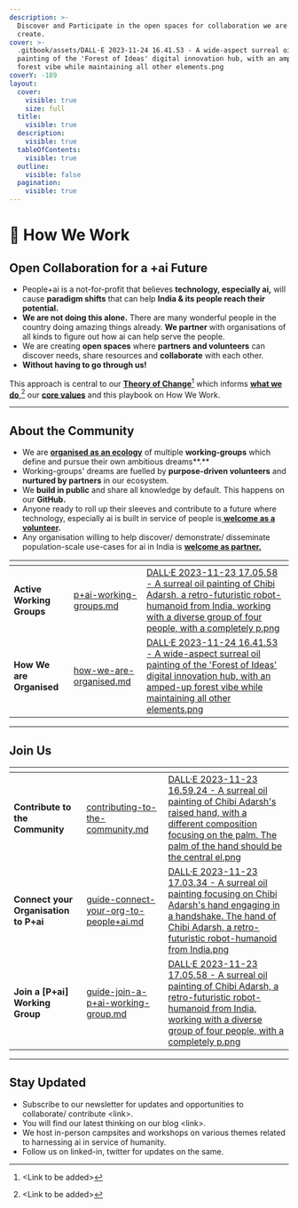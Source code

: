 ```yaml
---
description: >-
  Discover and Participate in the open spaces for collaboration we are trying to
  create.
cover: >-
  .gitbook/assets/DALL·E 2023-11-24 16.41.53 - A wide-aspect surreal oil
  painting of the 'Forest of Ideas' digital innovation hub, with an amped-up
  forest vibe while maintaining all other elements.png
coverY: -189
layout:
  cover:
    visible: true
    size: full
  title:
    visible: true
  description:
    visible: true
  tableOfContents:
    visible: true
  outline:
    visible: false
  pagination:
    visible: true
---
```


# 💙 How We Work

## Open Collaboration for a +ai Future

* People+ai is a not-for-profit that believes **technology, especially ai,** will cause **paradigm shifts** that can help **India & its people reach their potential.**&#x20;
* **We are not doing this alone.** There are many wonderful people in the country doing amazing things already. **We partner** with organisations of all kinds to figure out how ai can help serve the people.
* We are creating **open spaces** where **partners** **and volunteers** can discover needs, share resources and **collaborate** with each other.
* **Without having to go through us!**&#x20;

This approach is central to our [**Theory of Change**](#user-content-fn-1)[^1] which informs [**what we do**,](#user-content-fn-2)[^2] our [**core values**](how-we-work/core-values.md) and this playbook on How We Work.

***

## About the Community

* We are [**organised as an ecology**](how-we-work/how-we-are-organised.md) of multiple **working-groups** which define and pursue their own ambitious dreams**.**
* Working-groups' dreams are fuelled by **purpose-driven volunteers** and **nurtured by partners** in our ecosystem.&#x20;
* We **build in public** and share all knowledge by default. This happens on our **GitHub.**
* Anyone ready to roll up their sleeves and contribute to a future where technology, especially ai is built in service of people is[ **welcome as a volunteer**](how-we-work/contributing-to-the-community.md)**.**
* Any organisation willing to help discover/ demonstrate/ disseminate population-scale use-cases for ai in India is [**welcome as partner.**](how-we-work/guide-connect-your-org-to-people+ai.md)

<table data-card-size="large" data-view="cards"><thead><tr><th></th><th data-hidden data-card-target data-type="content-ref"></th><th data-hidden data-card-cover data-type="files"></th></tr></thead><tbody><tr><td><strong>Active Working Groups</strong></td><td><a href="p+ai-working-groups.md">p+ai-working-groups.md</a></td><td><a href=".gitbook/assets/DALL·E 2023-11-23 17.05.58 - A surreal oil painting of Chibi Adarsh, a retro-futuristic robot-humanoid from India, working with a diverse group of four people, with a completely p.png">DALL·E 2023-11-23 17.05.58 - A surreal oil painting of Chibi Adarsh, a retro-futuristic robot-humanoid from India, working with a diverse group of four people, with a completely p.png</a></td></tr><tr><td><strong>How We are Organised</strong></td><td><a href="how-we-work/how-we-are-organised.md">how-we-are-organised.md</a></td><td><a href=".gitbook/assets/DALL·E 2023-11-24 16.41.53 - A wide-aspect surreal oil painting of the &#x27;Forest of Ideas&#x27; digital innovation hub, with an amped-up forest vibe while maintaining all other elements.png">DALL·E 2023-11-24 16.41.53 - A wide-aspect surreal oil painting of the 'Forest of Ideas' digital innovation hub, with an amped-up forest vibe while maintaining all other elements.png</a></td></tr></tbody></table>

***

## Join Us

<table data-view="cards"><thead><tr><th></th><th data-hidden data-card-target data-type="content-ref"></th><th data-hidden data-card-cover data-type="files"></th></tr></thead><tbody><tr><td><strong>Contribute to the Community</strong></td><td><a href="how-we-work/contributing-to-the-community.md">contributing-to-the-community.md</a></td><td><a href=".gitbook/assets/DALL·E 2023-11-23 16.59.24 - A surreal oil painting of Chibi Adarsh&#x27;s raised hand, with a different composition focusing on the palm. The palm of the hand should be the central el.png">DALL·E 2023-11-23 16.59.24 - A surreal oil painting of Chibi Adarsh's raised hand, with a different composition focusing on the palm. The palm of the hand should be the central el.png</a></td></tr><tr><td><strong>Connect your Organisation to P+ai</strong></td><td><a href="how-we-work/guide-connect-your-org-to-people+ai.md">guide-connect-your-org-to-people+ai.md</a></td><td><a href=".gitbook/assets/DALL·E 2023-11-23 17.03.34 - A surreal oil painting focusing on Chibi Adarsh&#x27;s hand engaging in a handshake. The hand of Chibi Adarsh, a retro-futuristic robot-humanoid from India.png">DALL·E 2023-11-23 17.03.34 - A surreal oil painting focusing on Chibi Adarsh's hand engaging in a handshake. The hand of Chibi Adarsh, a retro-futuristic robot-humanoid from India.png</a></td></tr><tr><td><strong>Join a [P+ai] Working Group</strong></td><td><a href="how-we-work/guide-join-a-p+ai-working-group.md">guide-join-a-p+ai-working-group.md</a></td><td><a href=".gitbook/assets/DALL·E 2023-11-23 17.05.58 - A surreal oil painting of Chibi Adarsh, a retro-futuristic robot-humanoid from India, working with a diverse group of four people, with a completely p.png">DALL·E 2023-11-23 17.05.58 - A surreal oil painting of Chibi Adarsh, a retro-futuristic robot-humanoid from India, working with a diverse group of four people, with a completely p.png</a></td></tr></tbody></table>

***

## Stay Updated

* Subscribe to our newsletter for updates and opportunities to collaborate/ contribute \<link>.
* You will find our latest thinking on our blog \<link>.
* We host in-person campsites and workshops on various themes related to harnessing ai in service of humanity.
* Follow us on linked-in, twitter for updates on the same.

[^1]: \<Link to be added>

[^2]: \<Link to be added>

